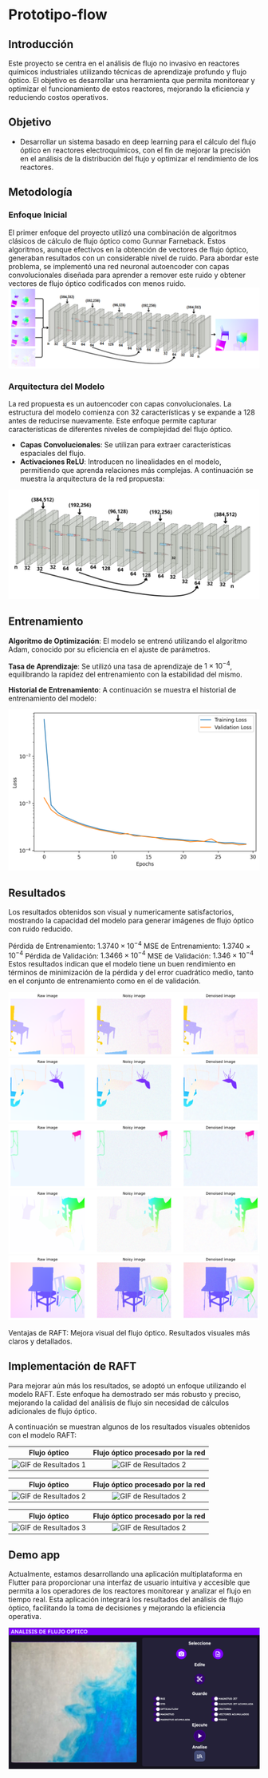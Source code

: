 # Prototipo-flow

## Introducción
Este proyecto se centra en el análisis de flujo no invasivo en reactores químicos industriales utilizando técnicas de aprendizaje profundo y flujo óptico. El objetivo es desarrollar una herramienta que permita monitorear y optimizar el funcionamiento de estos reactores, mejorando la eficiencia y reduciendo costos operativos.

## Objetivo
- Desarrollar un sistema basado en deep learning para el cálculo del flujo óptico en reactores electroquímicos, con el fin de mejorar la precisión en el análisis de la distribución del flujo y optimizar el rendimiento de los reactores.

## Metodología
### Enfoque Inicial
El primer enfoque del proyecto utilizó una combinación de algoritmos clásicos de cálculo de flujo óptico como Gunnar Farneback. Estos algoritmos, aunque efectivos en la obtención de vectores de flujo óptico, generaban resultados con un considerable nivel de ruido. Para abordar este problema, se implementó una red neuronal autoencoder con capas convolucionales diseñada para aprender a remover este ruido y obtener vectores de flujo óptico codificados con menos ruido.
![Red Propuesta](https://github.com/DanielAntonioGJ/Prototipo-flow/blob/main/img/Prototipo_unet.png)

### Arquitectura del Modelo
La red propuesta es un autoencoder con capas convolucionales. La estructura del modelo comienza con 32 características y se expande a 128 antes de reducirse nuevamente. Este enfoque permite capturar características de diferentes niveles de complejidad del flujo óptico.

* **Capas Convolucionales**: Se utilizan para extraer características espaciales del flujo.
* **Activaciones ReLU**: Introducen no linealidades en el modelo, permitiendo que aprenda relaciones más complejas.
A continuación se muestra la arquitectura de la red propuesta:

![Red Propuesta](https://github.com/DanielAntonioGJ/Prototipo-flow/blob/main/img/red_propuesta_.png)

## Entrenamiento
**Algoritmo de Optimización**: El modelo se entrenó utilizando el algoritmo Adam, conocido por su eficiencia en el ajuste de parámetros.

**Tasa de Aprendizaje**: Se utilizó una tasa de aprendizaje de $1\times 10^{-4}$, equilibrando la rapidez del entrenamiento con la estabilidad del mismo.

**Historial de Entrenamiento**: A continuación se muestra el historial de entrenamiento del modelo:

![Entrenamiento](https://github.com/DanielAntonioGJ/Prototipo-flow/blob/main/img/Entrenamiento.png)

## Resultados
Los resultados obtenidos son visual y numericamente satisfactorios, mostrando la capacidad del modelo para generar imágenes de flujo óptico con ruido reducido.

Pérdida de Entrenamiento: $1.3740 \times 10^{-4}$
MSE de Entrenamiento: $1.3740 \times 10^{-4}$
Pérdida de Validación: $1.3466 \times 10^{-4}$
MSE de Validación: $1.346 \times 10^{-4}$
Estos resultados indican que el modelo tiene un buen rendimiento en términos de minimización de la pérdida y del error cuadrático medio, tanto en el conjunto de entrenamiento como en el de validación.

![Resultado 1](https://github.com/DanielAntonioGJ/Prototipo-flow/blob/main/img/Resultado1.png)
![Resultado 2](https://github.com/DanielAntonioGJ/Prototipo-flow/blob/main/img/Resultado2.png)
![Resultado 3](https://github.com/DanielAntonioGJ/Prototipo-flow/blob/main/img/Resultado3.png)
![Resultado 4](https://github.com/DanielAntonioGJ/Prototipo-flow/blob/main/img/Resultado4.png)
![Resultado 5](https://github.com/DanielAntonioGJ/Prototipo-flow/blob/main/img/Resultado5.png)

Ventajas de RAFT:
Mejora visual del flujo óptico.
Resultados visuales más claros y detallados.

## Implementación de RAFT
Para mejorar aún más los resultados, se adoptó un enfoque utilizando el modelo RAFT. Este enfoque ha demostrado ser más robusto y preciso, mejorando la calidad del análisis de flujo sin necesidad de cálculos adicionales de flujo óptico.

A continuación se muestran algunos de los resultados visuales obtenidos con el modelo RAFT:

| Flujo óptico| Flujo óptico procesado por la red|
|:------------------------------:|:----------------------------------------------:|
| ![GIF de Resultados 1](https://github.com/DanielAntonioGJ/Prototipo-flow/blob/main/gif/bifurcado_o.gif) | ![GIF de Resultados 2](https://github.com/DanielAntonioGJ/Prototipo-flow/blob/main/gif/bifurcado.gif) |

| Flujo óptico| Flujo óptico procesado por la red|
|:------------------------------:|:----------------------------------------------:|
| ![GIF de Resultados 2](https://github.com/DanielAntonioGJ/Prototipo-flow/blob/main/gif/canalizado_o.gif) | ![GIF de Resultados 2](https://github.com/DanielAntonioGJ/Prototipo-flow/blob/main/gif/canalizado.gif) |

| Flujo óptico| Flujo óptico procesado por la red|
|:------------------------------:|:----------------------------------------------:|
| ![GIF de Resultados 3](https://github.com/DanielAntonioGJ/Prototipo-flow/blob/main/gif/original_o.gif) | ![GIF de Resultados 2](https://github.com/DanielAntonioGJ/Prototipo-flow/blob/main/gif/original.gif) |

## Demo app

Actualmente, estamos desarrollando una aplicación multiplataforma en Flutter para proporcionar una interfaz de usuario intuitiva y accesible que permita a los operadores de los reactores monitorear y analizar el flujo en tiempo real. Esta aplicación integrará los resultados del análisis de flujo óptico, facilitando la toma de decisiones y mejorando la eficiencia operativa.

![Demoa app](https://github.com/DanielAntonioGJ/Prototipo-flow/blob/main/img/app_demo.png)
